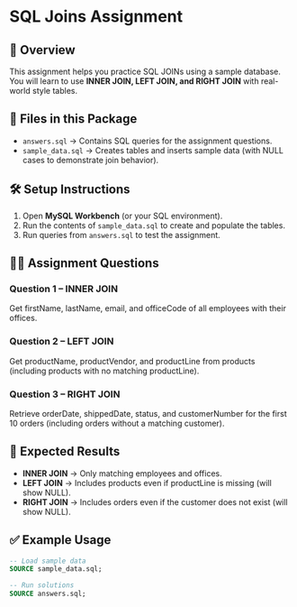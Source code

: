 # SQL Joins Assignment

## 📘 Overview
This assignment helps you practice SQL JOINs using a sample database.  
You will learn to use **INNER JOIN, LEFT JOIN, and RIGHT JOIN** with real-world style tables.

## 📂 Files in this Package
- `answers.sql` → Contains SQL queries for the assignment questions.
- `sample_data.sql` → Creates tables and inserts sample data (with NULL cases to demonstrate join behavior).

## 🛠️ Setup Instructions
1. Open **MySQL Workbench** (or your SQL environment).
2. Run the contents of `sample_data.sql` to create and populate the tables.
3. Run queries from `answers.sql` to test the assignment.

## 🧑‍💼 Assignment Questions
### Question 1 – INNER JOIN
Get firstName, lastName, email, and officeCode of all employees with their offices.

### Question 2 – LEFT JOIN
Get productName, productVendor, and productLine from products (including products with no matching productLine).

### Question 3 – RIGHT JOIN
Retrieve orderDate, shippedDate, status, and customerNumber for the first 10 orders (including orders without a matching customer).

## 🔎 Expected Results
- **INNER JOIN** → Only matching employees and offices.
- **LEFT JOIN** → Includes products even if productLine is missing (will show NULL).
- **RIGHT JOIN** → Includes orders even if the customer does not exist (will show NULL).

## ✅ Example Usage
```sql
-- Load sample data
SOURCE sample_data.sql;

-- Run solutions
SOURCE answers.sql;
```
